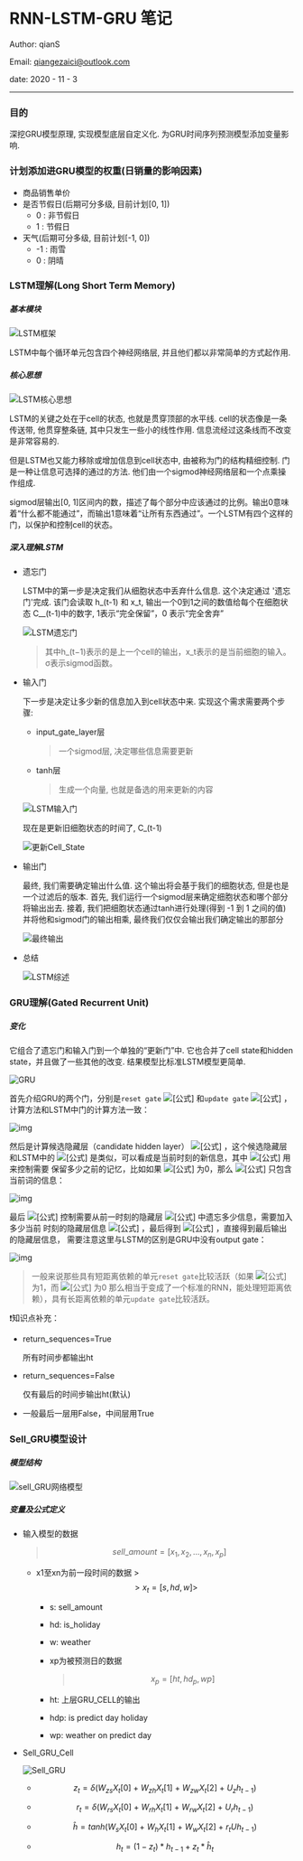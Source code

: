 # RNN-LSTM-GRU 笔记
Author: qianS

Email: qiangezaici@outlook.com

date: 2020 - 11 - 3

---

### 目的

深挖GRU模型原理, 实现模型底层自定义化. 为GRU时间序列预测模型添加变量影响.

### 计划添加进GRU模型的权重(日销量的影响因素)

- 商品销售单价
- 是否节假日(后期可分多级, 目前计划[0, 1])
  - 0 : 非节假日
  - 1 : 节假日
- 天气(后期可分多级, 目前计划[-1, 0])
  - -1 : 雨雪
  -  0  : 阴晴

### LSTM理解(Long Short Term Memory)

##### 基本模块

![LSTM框架](.\LSTM框架.png)

LSTM中每个循环单元包含四个神经网络层, 并且他们都以非常简单的方式起作用.

##### 核心思想

![LSTM核心思想](.\LSTM核心思想.png)

LSTM的关键之处在于cell的状态, 也就是贯穿顶部的水平线. cell的状态像是一条传送带, 他贯穿整条链, 其中只发生一些小的线性作用. 信息流经过这条线而不改变是非常容易的.

但是LSTM也又能力移除或增加信息到cell状态中, 由被称为门的结构精细控制. 门是一种让信息可选择的通过的方法. 他们由一个sigmod神经网络层和一个点乘操作组成. 

sigmod层输出[0, 1]区间内的数，描述了每个部分中应该通过的比例。输出0意味着“什么都不能通过”，而输出1意味着“让所有东西通过”。一个LSTM有四个这样的门，以保护和控制cell的状态。

##### 深入理解LSTM

- 遗忘门

  LSTM中的第一步是决定我们从细胞状态中丢弃什么信息. 这个决定通过 '遗忘门'完成. 该门会读取 h_(t-1) 和 x_t, 输出一个0到1之间的数值给每个在细胞状态 C__(t-1)中的数字,  1表示“完全保留”，0 表示“完全舍弃”

  ![LSTM遗忘门](.\LSTM遗忘门.jpg)

  > 其中h_(t−1)表示的是上一个cell的输出，x_t表示的是当前细胞的输入。σ表示sigmod函数。

- 输入门

  下一步是决定让多少新的信息加入到cell状态中来. 实现这个需求需要两个步骤: 

  - input_gate_layer层

    > 一个sigmod层, 决定哪些信息需要更新

  - tanh层

    > 生成一个向量, 也就是备选的用来更新的内容

  ![LSTM输入门](.\LSTM输入门.png)

  现在是更新旧细胞状态的时间了, C_(t-1)

  ![更新Cell_State](.\更新Cell_State.png)

- 输出门

  最终, 我们需要确定输出什么值. 这个输出将会基于我们的细胞状态, 但是也是一个过滤后的版本. 首先, 我们运行一个sigmod层来确定细胞状态和哪个部分将输出出去. 接着, 我们把细胞状态通过tanh进行处理(得到 -1 到 1 之间的值)并将他和sigmod门的输出相乘, 最终我们仅仅会输出我们确定输出的那部分

  ![最终输出](.\最终输出.png)

- 总结

  ![LSTM综述](.\LSTM综述.png)

### GRU理解(Gated Recurrent Unit)

##### 变化

它组合了遗忘门和输入门到一个单独的“更新门”中. 它也合并了cell state和hidden state，并且做了一些其他的改变. 结果模型比标准LSTM模型更简单. 

![GRU](.\GRU.png)

首先介绍GRU的两个门，分别是`reset gate` ![[公式]](https://www.zhihu.com/equation?tex=r_t) 和`update gate` ![[公式]](https://www.zhihu.com/equation?tex=z_t) ，计算方法和LSTM中门的计算方法一致：

![img](./v2-879243a8021092936ddd0ad4fc33af19_720w.jpg)

然后是计算候选隐藏层（candidate hidden layer） ![[公式]](https://www.zhihu.com/equation?tex=%5Ctilde%7Bh%7D_t) ，这个候选隐藏层 和LSTM中的 ![[公式]](https://www.zhihu.com/equation?tex=%5Ctilde%7Bc%7D_t) 是类似，可以看成是当前时刻的新信息，其中 ![[公式]](https://www.zhihu.com/equation?tex=r_t) 用来控制需要 保留多少之前的记忆，比如如果 ![[公式]](https://www.zhihu.com/equation?tex=r_t) 为0，那么 ![[公式]](https://www.zhihu.com/equation?tex=%5Ctilde%7Bh%7D_t) 只包含当前词的信息：

![img](./v2-c6865af4c2a03a286fb45d16ae537473_720w.jpg)

最后 ![[公式]](https://www.zhihu.com/equation?tex=z_t) 控制需要从前一时刻的隐藏层 ![[公式]](https://www.zhihu.com/equation?tex=h_%7Bt%E2%88%921%7D) 中遗忘多少信息，需要加入多少当前 时刻的隐藏层信息 ![[公式]](https://www.zhihu.com/equation?tex=%5Ctilde%7Bh%7D_t) ，最后得到 ![[公式]](https://www.zhihu.com/equation?tex=h_t) ，直接得到最后输出的隐藏层信息， 需要注意这里与LSTM的区别是GRU中没有output gate：

![img](./v2-e0a333f9f11e0b4c762d14c4e7d01fc7_720w.jpg)

> 一般来说那些具有短距离依赖的单元`reset gate`比较活跃（如果 ![[公式]](https://www.zhihu.com/equation?tex=r_t) 为1，而 ![[公式]](https://www.zhihu.com/equation?tex=z_t) 为0 那么相当于变成了一个标准的RNN，能处理短距离依赖），具有长距离依赖的单元`update gate`比较活跃。

❗知识点补充：

- return_sequences=True

  所有时间步都输出ht

- return_sequences=False

  仅有最后的时间步输出ht(默认)

- 一般最后一层用False，中间层用True

### Sell_GRU模型设计

##### 模型结构

![sell_GRU网络模型](sell_GRU网络模型.png)

##### 变量及公式定义

- 输入模型的数据 
  > $$
  > sell\_amount=[x_1,x_2,...,x_n,x_p]
  > $$

  - x1至xn为前一段时间的数据
		> $$
		> x_t=[s,hd,w]
		> $$

  	- s: sell_amount
  	- hd: is_holiday
  	- w: weather

	- xp为被预测日的数据 
	
		> $$
		> x_{p}=[ht,hd_p,wp]
		> $$

    - ht: 上层GRU_CELL的输出
    - hdp: is predict day holiday
    - wp: weather on predict day
  
- Sell_GRU_Cell

  ![Sell_GRU](Sell_GRU.png)

  - $$
    z_t=	\delta(W_{zs}X_t[0]\ +\ W_{zh}X_t[1]\ +\ W_{zw}X_t[2]\ +\ U_zh_{t-1})
    $$

  - $$
    r_t=\delta(W_{rs}X_t[0]\ +\ W_{rh}X_t[1]\ +\ W_{rw}X_t[2]\ +\ U_rh_{t-1})
    $$

  - $$
    \hat h=tanh(W_{s}X_t[0]\ +\ W_{h}X_t[1]\ +\ W_{w}X_t[2]\ +\ r_tUh_{t-1})
    $$

  - $$
    h_t=(1-z_t)\ast h_{t-1} + z_t \ast \hat h_t
    $$

  